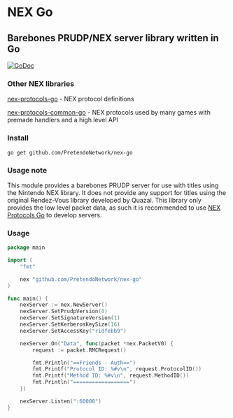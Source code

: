 # NEX Go
## Barebones PRUDP/NEX server library written in Go

[![GoDoc](https://godoc.org/github.com/PretendoNetwork/nex-go?status.svg)](https://godoc.org/github.com/PretendoNetwork/nex-go)

### Other NEX libraries
[nex-protocols-go](https://github.com/PretendoNetwork/nex-protocols-go) - NEX protocol definitions

[nex-protocols-common-go](https://github.com/PretendoNetwork/nex-protocols-common-go) - NEX protocols used by many games with premade handlers and a high level API

### Install

`go get github.com/PretendoNetwork/nex-go`

### Usage note

This module provides a barebones PRUDP server for use with titles using the Nintendo NEX library. It does not provide any support for titles using the original Rendez-Vous library developed by Quazal. This library only provides the low level packet data, as such it is recommended to use [NEX Protocols Go](https://github.com/PretendoNetwork/nex-protocols-go) to develop servers.

### Usage

```go
package main

import (
	"fmt"

	nex "github.com/PretendoNetwork/nex-go"
)

func main() {
	nexServer := nex.NewServer()
	nexServer.SetPrudpVersion(0)
	nexServer.SetSignatureVersion(1)
	nexServer.SetKerberosKeySize(16)
	nexServer.SetAccessKey("ridfebb9")

	nexServer.On("Data", func(packet *nex.PacketV0) {
		request := packet.RMCRequest()

		fmt.Println("==Friends - Auth==")
		fmt.Printf("Protocol ID: %#v\n", request.ProtocolID())
		fmt.Printf("Method ID: %#v\n", request.MethodID())
		fmt.Println("==================")
	})

	nexServer.Listen(":60000")
}
```